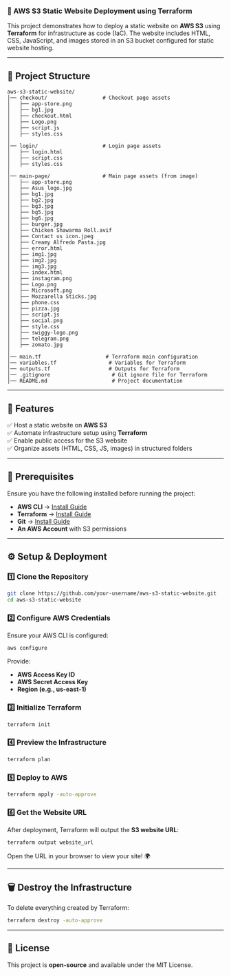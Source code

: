 ### **📌 AWS S3 Static Website Deployment using Terraform**
This project demonstrates how to deploy a static website on **AWS S3** using **Terraform** for infrastructure as code (IaC). The website includes HTML, CSS, JavaScript, and images stored in an S3 bucket configured for static website hosting.

---

## **📂 Project Structure**
```
aws-s3-static-website/
│── checkout/                  # Checkout page assets
│   ├── app-store.png
│   ├── bg1.jpg
│   ├── checkout.html
│   ├── Logo.png
│   ├── script.js
│   ├── styles.css
│
│── login/                     # Login page assets
│   ├── login.html
│   ├── script.css
│   ├── styles.css
│
│── main-page/                 # Main page assets (from image)
│   ├── app-store.png
│   ├── Asus logo.jpg
│   ├── bg1.jpg
│   ├── bg2.jpg
│   ├── bg3.jpg
│   ├── bg5.jpg
│   ├── bg6.jpg
│   ├── burger.jpg
│   ├── Chicken Shawarma Roll.avif
│   ├── Contact us icon.jpeg
│   ├── Creamy Alfredo Pasta.jpg
│   ├── error.html
│   ├── img1.jpg
│   ├── img2.jpg
│   ├── img3.jpg
│   ├── index.html
│   ├── instagram.png
│   ├── Logo.png
│   ├── Microsoft.png
│   ├── Mozzarella Sticks.jpg
│   ├── phone.css
│   ├── pizza.jpg
│   ├── script.js
│   ├── social.png
│   ├── style.css
│   ├── swiggy-logo.png
│   ├── telegram.png
│   ├── zomato.jpg
│
│── main.tf                     # Terraform main configuration
│── variables.tf                 # Variables for Terraform
│── outputs.tf                   # Outputs for Terraform
│── .gitignore                    # Git ignore file for Terraform
│── README.md                     # Project documentation

```

---

## **🚀 Features**
✅ Host a static website on **AWS S3**  
✅ Automate infrastructure setup using **Terraform**  
✅ Enable public access for the S3 website  
✅ Organize assets (HTML, CSS, JS, images) in structured folders  

---

## **🔧 Prerequisites**
Ensure you have the following installed before running the project:  
- **AWS CLI** → [Install Guide](https://docs.aws.amazon.com/cli/latest/userguide/install-cliv2.html)  
- **Terraform** → [Install Guide](https://developer.hashicorp.com/terraform/tutorials/aws-get-started/install-cli)  
- **Git** → [Install Guide](https://git-scm.com/downloads)  
- **An AWS Account** with S3 permissions  

---

## **⚙️ Setup & Deployment**
### **1️⃣ Clone the Repository**
```sh
git clone https://github.com/your-username/aws-s3-static-website.git
cd aws-s3-static-website
```

### **2️⃣ Configure AWS Credentials**
Ensure your AWS CLI is configured:
```sh
aws configure
```
Provide:
- **AWS Access Key ID**
- **AWS Secret Access Key**
- **Region (e.g., us-east-1)**  

### **3️⃣ Initialize Terraform**
```sh
terraform init
```

### **4️⃣ Preview the Infrastructure**
```sh
terraform plan
```

### **5️⃣ Deploy to AWS**
```sh
terraform apply -auto-approve
```

### **6️⃣ Get the Website URL**
After deployment, Terraform will output the **S3 website URL**:
```sh
terraform output website_url
```
Open the URL in your browser to view your site! 🌍  

---

## **🗑️ Destroy the Infrastructure**
To delete everything created by Terraform:
```sh
terraform destroy -auto-approve
```

---

## **📜 License**
This project is **open-source** and available under the MIT License.  
